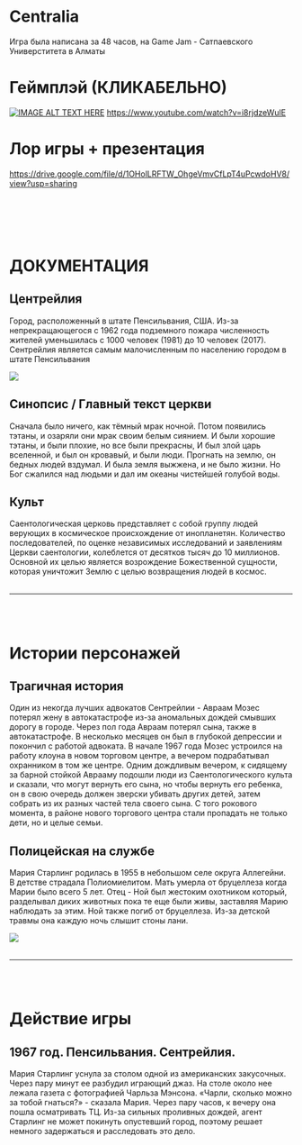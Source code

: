# Centralia
Игра была написана за 48 часов, на Game Jam - Сатпаевского Универститета в Алматы

# Геймплэй (КЛИКАБЕЛЬНО)
[![IMAGE ALT TEXT HERE](https://i.imgur.com/P1RhtcW.jpeg)](https://www.youtube.com/watch?v=i8rjdzeWulE)
https://www.youtube.com/watch?v=i8rjdzeWulE

# Лор игры + презентация
https://drive.google.com/file/d/1OHolLRFTW_OhgeVmvCfLpT4uPcwdoHV8/view?usp=sharing

<BR><BR>
<BR><BR>

# ДОКУМЕНТАЦИЯ

## Центрейлия
Город, расположенный в штате Пенсильвания, США. Из-за непрекращающегося с 1962 года подземного пожара численность жителей уменьшилась с 1000 человек (1981) до 10 человек (2017). Сентрейлия является самым малочисленным по населению городом в штате Пенсильвания

![](https://i.imgur.com/UO8RSuU.png)

## Синопсис / Главный текст церкви
Сначала было ничего, как тёмный мрак ночной.
Потом появились тэтаны, и озаряли они мрак своим белым сиянием.
И были хорошие тэтаны, и были плохие, но все были прекрасны,
И был злой царь вселенной, и был он кровавый, и были люди.
Прогнать на землю, он бедных людей вздумал.
И была земля выжжена, и не было жизни.
Но Бог сжалился над людьми и дал им океаны чистейшей голубой воды.


## Культ
Саентологическая церковь представляет с собой
группу людей верующих в космическое происхождение от инопланетян. Количество последователей, по оценке независимых исследований и заявлениям Церкви саентологии, колеблется от десятков тысяч до 10 миллионов. Основной их целью является возрождение Божественной сущности, которая уничтожит Землю с целью возвращения людей в космос.
<BR><BR>

***
<BR><BR>

# Истории персонажей

## Трагичная история
Один из некогда лучших адвокатов Сентрейлии - Авраам Мозес потерял жену в автокатастрофе из-за аномальных дождей смывших дорогу в городе. Через пол года Авраам потерял сына, также в автокатастрофе. В несколько месяцев он был в глубокой депрессии и покончил с работой адвоката. В начале 1967 года Мозес устроился на работу клоуна в новом торговом центре, а вечером подрабатывал охранником в том же центре. Одним дождливым вечером, к сидящему за барной стойкой Аврааму подошли люди из Саентологического культа и сказали, что могут вернуть его сына, но чтобы вернуть его ребенка, он в свою очередь должен зверски убивать других детей, затем собрать из их разных частей тела своего сына.
С того рокового момента, в районе нового торгового центра стали пропадать не только дети, но и целые семьи.

## Полицейская на службе
Мария Старлинг родилась в 1955 в небольшом селе округа Аллегейни. В детстве страдала Полиомиелитом. Мать умерла от бруцеллеза когда Марии было всего 5 лет. Отец - Ной был жестоким охотником который, разделывал диких животных пока те еще были живы, заставляя Марию наблюдать за этим. Ной также погиб от бруцеллеза. Из-за детской травмы она каждую ночь слышит стоны лани.

![](https://i.imgur.com/12RIfzr.png)
<BR><BR>

***
<BR><BR>

# Действие игры

## 1967 год. Пенсильвания. Сентрейлия.
Мария Старлинг уснула за столом одной из американских закусочных. Через пару минут ее разбудил играющий джаз. На столе около нее лежала газета с фотографией Чарльза Мэнсона.
«Чарли, сколько можно за тобой гнаться?» - сказала Мария.
Через пару часов, к вечеру она пошла осматривать ТЦ.
Из-за сильных проливных дождей, агент Старлинг не может покинуть опустевший город, поэтому решает немного задержаться и расследовать это дело.
